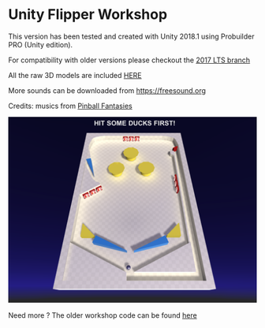 # Unity Flipper Workshop

This version has been tested and created with Unity 2018.1 using Probuilder PRO (Unity edition).

For compatibility with older versions please checkout the [2017 LTS branch](https://github.com/nferruzzi/UnityFlipper/tree/2017.4.3f1_LTS)

All the raw 3D models are included [HERE](https://github.com/nferruzzi/UnityFlipper/tree/2017.4.3f1_LTS/ExportedAssets)

More sounds can be downloaded from https://freesound.org

Credits: musics from [Pinball Fantasies](https://www.youtube.com/watch?v=6rEehNb4eQg)

![Flipper Image](Doc/screen.png?raw=true "Screen")

Need more ? The older workshop code can be found [here](https://github.com/nferruzzi/xplode)